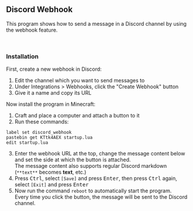 ## Discord Webhook
This program shows how to send a message in a Discord channel by using the webhook feature.

<br>

### Installation
First, create a new webhook in Discord:
1. Edit the channel which you want to send messages to
2. Under Integrations > Webhooks, click the "Create Webhook" button
3. Give it a name and copy its URL
  
Now install the program in Minecraft:
1. Craft and place a computer and attach a button to it
2. Run these commands:
```
label set discord_webhook
pastebin get KTtk4AEX startup.lua
edit startup.lua
```
3. Enter the webhook URL at the top, change the message content below and set the side at which the button is attached.  
  The message content also supports regular Discord markdown (`**text**` becomes **text**, etc.)
4. Press <kbd>Ctrl</kbd>, select `[Save]` and press <kbd>Enter</kbd>, then press <kbd>Ctrl</kbd> again, select `[Exit]` and press <kbd>Enter</kbd>  
5. Now run the command `reboot` to automatically start the program.  
  Every time you click the button, the message will be sent to the Discord channel.
